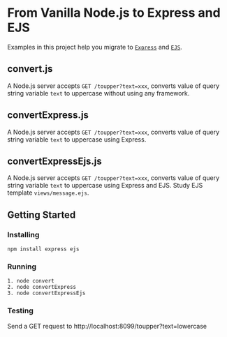# From Vanilla Node.js to Express and EJS
Examples in this project help you migrate to [`Express`](https://expressjs.com) and [`EJS`](https://ejs.co).

## convert.js
A Node.js server accepts `GET /toupper?text=xxx`, converts value of query string variable `text` to uppercase without using any framework.

## convertExpress.js
A Node.js server accepts `GET /toupper?text=xxx`, converts value of query string variable `text` to uppercase using Express.

## convertExpressEjs.js
A Node.js server accepts `GET /toupper?text=xxx`, converts value of query string variable `text` to uppercase using Express and EJS.  Study EJS template `views/message.ejs`. 

## Getting Started

### Installing
```
npm install express ejs
```
### Running
```
1. node convert
2. node convertExpress
3. node convertExpressEjs
```
### Testing
Send a GET request to http://localhost:8099/toupper?text=lowercase
